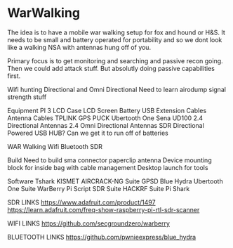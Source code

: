 # WarWalking


The idea is to have a mobile war walking setup for fox and hound or H&S.  It needs to be small and battery operated for portability and so we dont look like a walking NSA with antennas hung off of you.

Primary focus is to get monitoring and searching and passive recon going.  Then we could add attack stuff.  But absolutly doing passive capabilities first.

Wifi hunting
Directional and Omni Directional
Need to learn airodump signal strength stuff



Equipment
PI 3
LCD Case
LCD Screen
Battery
USB Extension Cables
Antenna Cables
TPLINK
GPS PUCK
Ubertooth One
Sena UD100
2.4 Directional Antennas
2.4 Omni Directional Antennas
SDR Directional
Powered USB HUB?  Can we get it to run off of batteries

WAR Walking
Wifi
Bluetooth
SDR

Build
Need to build sma connector paperclip antenna
Device mounting block for inside bag with cable management
Desktop launch for tools







Software
Tshark
KISMET
AIRCRACK-NG Suite
GPSD
Blue Hydra
Ubertooth One Suite
WarBerry Pi Script
SDR Suite
HACKRF Suite
Pi Shark






SDR LINKS
https://www.adafruit.com/product/1497
https://learn.adafruit.com/freq-show-raspberry-pi-rtl-sdr-scanner

WIFI LINKS
https://github.com/secgroundzero/warberry


BLUETOOTH LINKS
https://github.com/pwnieexpress/blue_hydra





